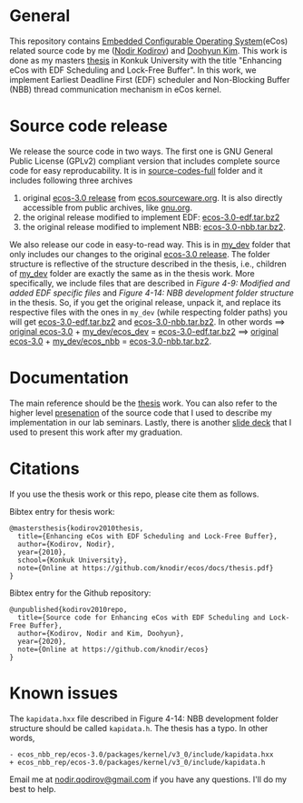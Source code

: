 # General

This repository contains [Embedded Configurable Operating System](https://en.wikipedia.org/wiki/ECos)(eCos)
related source code by me ([Nodir Kodirov](https://knodir.github.io/)) and
[Doohyun Kim](http://home.konkuk.ac.kr/~doohyun/professor.html).
This work is done as my masters [thesis](./docs/thesis.pdf) in Konkuk University
with the title "Enhancing eCos with EDF Scheduling and Lock-Free Buffer".
In this work, we implement Earliest Deadline First (EDF) scheduler
and Non-Blocking Buffer (NBB) thread communication mechanism in eCos kernel.

# Source code release

We release the source code in two ways. The first one is
GNU General Public License (GPLv2) compliant version that includes complete
source code for easy reproducability.
It is in [source-codes-full](./source-codes-full) folder and it includes following three archives
1) original [ecos-3.0 release](./source-codes-full/ecos-3.0.i386linux.tar.bz2)
from [ecos.sourceware.org](https://ecos.sourceware.org/). It is also directly
accessible from public archives, like [gnu.org](https://gcc.gnu.org/pub/ecos/releases/ecos-3.0/ecos-3.0.i386linux.tar.bz2).
2) the original release modified to implement EDF: [ecos-3.0-edf.tar.bz2](./source-codes-full/ecos-3.0-edf.tar.bz2)
3) the original release modified to implement NBB: [ecos-3.0-nbb.tar.bz2](./source-codes-full/ecos-3.0-nbb.tar.bz2).

We also release our code in easy-to-read way. This is in [my_dev](./my_dev) folder
that only includes our changes to the original [ecos-3.0 release](./source-codes-full/ecos-3.0.i386linux.tar.bz2).
The folder structure is reflective of the structure described in the thesis,
i.e., children of [my_dev](./my_dev) folder are exactly the same as in the thesis work.
More specifically, we include files that are described in
*Figure 4-9: Modified and added EDF specific files* and
*Figure 4-14: NBB development folder structure* in the thesis.
So, if you get the original release, unpack it, and replace its respective files
with the ones in `my_dev` (while respecting folder paths) you will get
[ecos-3.0-edf.tar.bz2](./source-codes-full/ecos-3.0-edf.tar.bz2) and
[ecos-3.0-nbb.tar.bz2](./source-codes-full/ecos-3.0-nbb.tar.bz2).
In other words
==> [original ecos-3.0](./source-codes-full/ecos-3.0.i386linux.tar.bz2) + [my_dev/ecos_dev](./my_dev/ecos_dev) = [ecos-3.0-edf.tar.bz2](./source-codes-full/ecos-3.0-edf.tar.bz2) 
==> [original ecos-3.0](./source-codes-full/ecos-3.0.i386linux.tar.bz2) + [my_dev/ecos_nbb](./my_dev/ecos_nbb) = [ecos-3.0-nbb.tar.bz2](./source-codes-full/ecos-3.0-nbb.tar.bz2).

# Documentation

The main reference should be the [thesis](./docs/thesis.pdf) work.
You can also refer to the higher level [presenation](./docs/ecos-edf-implementation.ppt)
of the source code that I used to describe my implementation in our lab seminars.
Lastly, there is another [slide deck](./docs/ecos-seminar-2011.ppt) that I used to present this work
after my graduation.

# Citations

If you use the thesis work or this repo, please cite them as follows.

Bibtex entry for thesis work:
```
@mastersthesis{kodirov2010thesis,
  title={Enhancing eCos with EDF Scheduling and Lock-Free Buffer},
  author={Kodirov, Nodir},
  year={2010},
  school={Konkuk University},
  note={Online at https://github.com/knodir/ecos/docs/thesis.pdf}
}
```

Bibtex entry for the Github repository:
```
@unpublished{kodirov2010repo,
  title={Source code for Enhancing eCos with EDF Scheduling and Lock-Free Buffer},
  author={Kodirov, Nodir and Kim, Doohyun},
  year={2020},
  note={Online at https://github.com/knodir/ecos}
}
```

# Known issues

The `kapidata.hxx` file described in Figure 4-14: NBB development folder structure
should be called `kapidata.h`. The thesis has a typo. In other words,
```
- ecos_nbb_rep/ecos-3.0/packages/kernel/v3_0/include/kapidata.hxx
+ ecos_nbb_rep/ecos-3.0/packages/kernel/v3_0/include/kapidata.h
```

Email me at nodir.qodirov@gmail.com if you have any questions. I'll do my best to help.

